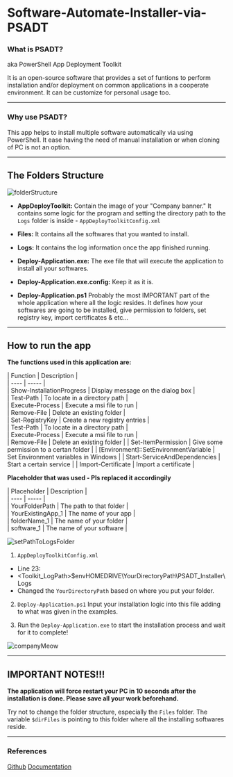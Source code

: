 # Software-Automate-Installer-via-PSADT


### What is PSADT?

aka PowerShell App Deployment Toolkit 

It is an open-source software that provides a set of funtions to perform installation and/or deployment on common applications in a cooperate environment. It can be customize for personal usage too.

---

### Why use PSADT?

This app helps to install multiple software automatically via using PowerShell. It ease having the need of manual installation or when cloning of PC is not an option.

***

## The Folders Structure

 ![folderStructure](https://github.com/eggOnion/Software-Automate-Installer-via-PSADT/blob/main/imageSource/folderStructure.png?raw=true)
 

* **AppDeployToolkit:** Contain the image of your "Company banner." It contains some logic for the program and setting the directory path to the `Logs` folder is inside - `AppDeployToolkitConfig.xml`   

* **Files:** It contains all the softwares that you wanted to install. 

* **Logs:** It contains the log information once the app finished running.

* **Deploy-Application.exe:** The exe file that will execute the application to install all your softwares. 

* **Deploy-Application.exe.config:** Keep it as it is.

* **Deploy-Application.ps1** Probably the most IMPORTANT part of the whole application where all the logic resides. It defines how your softwares are going to be installed, give permission to folders, set registry key, import certificates & etc... 
  
 
 ***

 ## How to run the app

 **The functions used in this application are:**
   
 | Function | Description |      
        | ---- | ----- |    
        | Show-InstallationProgress | Display message on the dialog box |      
        | Test-Path | To locate in a directory path |        
        | Execute-Process | Execute a msi file to run |      
        | Remove-File | Delete an existing folder |      
        | Set-RegistryKey | Create a new registry entries |  
        | Test-Path | To locate in a directory path |      
        | Execute-Process | Execute a msi file to run |      
        | Remove-File | Delete an existing folder |
        | Set-ItemPermission | Give some permission to a certan folder |
        | [Environment]::SetEnvironmentVariable | Set Environment variables in Windows |
        | Start-ServiceAndDependencies | Start a certain service |
        | Import-Certificate | Import a certificate  |


**Placeholder that was used - Pls replaced it accordingily** 

 | Placeholder | Description |      
        | ---- | ----- |    
        | YourFolderPath | The path to that folder |      
        | YourExistingApp_1 | The name of your app |             
        | folderName_1 | The name of your folder |      
        | software_1 | The name of your software |      
   
  ![setPathToLogsFolder](https://github.com/eggOnion/Software-Automate-Installer-via-PSADT/blob/main/imageSource/setPathToLogsFolder.png?raw=true) 

1. `AppDeployToolkitConfig.xml`
  * Line 23: 
  * <Toolkit_LogPath>$envHOMEDRIVE\YourDirectoryPath\PSADT_Installer\Logs
* Changed the `YourDirectoryPath` based on where you put your folder.
  
2. `Deploy-Application.ps1` 
    Input your installation logic into this file adding to what was given in the examples.
  
3. Run the `Deploy-Application.exe` to start the installation process and wait for it to complete!

  ![companyMeow](https://github.com/eggOnion/Software-Automate-Installer-via-PSADT/blob/main/imageSource/companyMeow.png?raw=true)


***

 ## IMPORTANT NOTES!!!

 **The application will force restart your PC in 10 seconds after the installation is done. Please save all your work beforehand.**

 Try not to change the folder structure, especially the `Files` folder. The variable `$dirFiles` is pointing to this folder where all the installing softwares reside.

 ***

### References
[Github](https://github.com/PSAppDeployToolkit/PSAppDeployToolkit)
[Documentation](https://psappdeploytoolkit.com/docs/)
